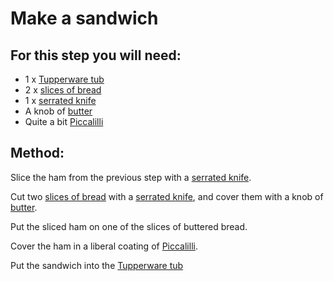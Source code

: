 [Tupperware tub]:Parts/Tupperware.md
[slices of bread]:bread.md
[serrated knife]:missing
[butter]:missing
[Piccalilli]:missing


# Make a sandwich

## For this step you will need:

* 1 x  [Tupperware tub]
* 2 x  [slices of bread]
* 1 x  [serrated knife]
* A knob of [butter]
* Quite a bit [Piccalilli]


## Method:

Slice the ham from the previous step with a [serrated knife].

Cut two [slices of bread] with a [serrated knife], and cover them with a knob of [butter].

Put the sliced ham on one of the slices of buttered bread.

Cover the ham in a liberal coating of [Piccalilli].

Put the sandwich into the [Tupperware tub]


